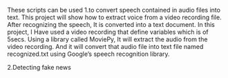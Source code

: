 These scripts can be used 
1.to convert speech contained in audio files into text. 
This project will show how to extract voice from a video recording file. After recognizing the speech, It is converted into a text document. In this project, I Have used a video recording that define variables which is of 5secs. Using a library called MoviePy, It will extract the audio from the video recording. And it will convert that audio file into text file named recognized.txt using Google’s speech recognition library.

2.Detecting fake news
